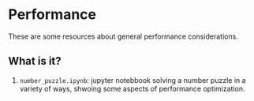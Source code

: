 # Performance

These are some resources about general performance considerations.


## What is it?

1. `number_puzzle.ipynb`: jupyter notebbook solving a number puzzle
   in a variety of ways, shwoing some aspects of performance
   optimization.
